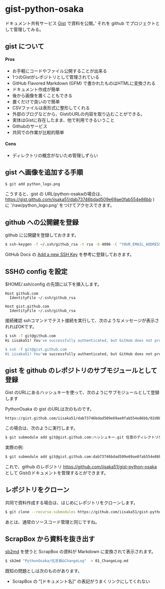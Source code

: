 # gist-python-osaka

ドキュメント共有サービス [Gist](https://gist.github.com/) で資料を公開。’
それを github でプロジェクトとして管理してみる。

## gist について

#### Pros

- お手軽にコードやファイル公開することが出来る
- 1つのGistがレポジトリとして管理されている
- GitHub Flavored Markdown (GFM) で書かれたものはHTMLに変換される
 - ドキュメント作成が簡単
- 後から画像を置くこともできる
 - 置くだけで良いので簡単
- CSVファイルは表形式に整形してくれる
- 外部のブログなどから、GistのURLの内容を取り込むことができる。
 - 実体はGistに存在したまま、他で利用できるいうこと
- Githubのサービス
- 共同での作業が比較的簡単

#### Cons
- ディレクトリの概念がないため管理しずらい

## gist へ画像を追加する手順

```bash
$ git add python_logo.png
```

こうすると、gist の URL(python-osakaの場合は、
https://gist.github.com/iisaka51/dab73746bdad509e69ae0fab554e86bb
) に '/raw/python_logo.png' をつけてアクセスできます。

## github への公開鍵を登録

github に公開鍵を登録しておきます。

```bash
$ ssh-keygen -f ~/.ssh/github_rsa -t rsa -b 4096 -C "YOUR_EMAIL_ADDRESS"
```

GitHub Docs の [Add a new SSH Key](https://docs.github.com/en/authentication/connecting-to-github-with-ssh/adding-a-new-ssh-key-to-your-github-account) を参考に登録しておきます。

## SSHの config を設定

$HOME/.ssh/config の先頭に以下を挿入します。

```
Host github.com
  IdentityFile ~/.ssh/github_rsa

Host gist.github.com
  IdentityFile ~/.ssh/github_rsa
```

接続確認
sshコマンドでテスト接続を実行して、次のようなメッセージが表示されればOKです。


```bash
$ ssh -T git@github.com
Hi iisaka51! You've successfully authenticated, but GitHub does not provide shell access.

$ ssh -T git@gist.github.com
Hi iisaka51! You've successfully authenticated, but GitHub does not provide shell access.

```


## gist を github のレポジトリのサブモジュールとして登録

Gist のURLにあるハッシュキーを使って、次のようにサブモジュールとして登録します

PythonOsaka の gist のURLは次のものです。

```
https://gist.github.com/iisaka51/dab73746bdad509e69ae0fab554e86bb/02d882ec454ed116babac6813dbfd3adf1df5398
```

この場合は、次のように実行します。


```bash
$ git submodule add git@gist.github.com:ハッシュキー.git 任意のディレクトリ名
```

実際の例:

```bash
$ git submodule add git@gist.github.com:dab73746bdad509e69ae0fab554e86bb.git python-osaka
```

これで、github のレポジトリ https://github.com/iisaka51/gist-python-osaka として
Gistのドキュメントを管理するとができます。

## レポジトリをクローン

共同で資料作成する場合は、はじめにレポジトリをクローンします。

```bash
$ git clone --recurse-submodules https://github.com/iisaka51/gist-python-osaka
```

あとは、通常のソースコード管理と同じですね。


## ScrapBox から資料を抜き出す

[sb2md](https://github.com/kondoumh/sb2md) を使うと
ScrapBox の資料が Markdown に変換されて表示されます。

```bash
$ sb2md "PythonOsaka/伝言板&ChangeLog"  > 01_ChangeLog.md
```

既知の問題としは次のものがあります。

- ScrapBox の "[ドキュメント名]" の表記がうまくリンクにしてくれない


